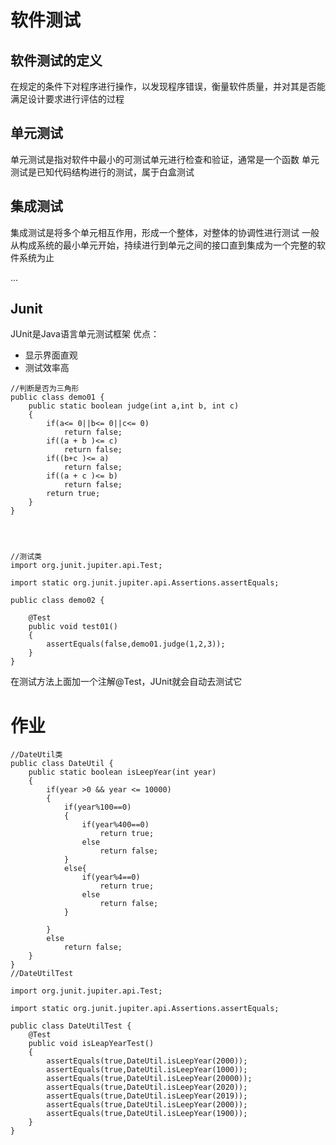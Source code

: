 # 软件测试

## 软件测试的定义
在规定的条件下对程序进行操作，以发现程序错误，衡量软件质量，并对其是否能满足设计要求进行评估的过程

## 单元测试
单元测试是指对软件中最小的可测试单元进行检查和验证，通常是一个函数
单元测试是已知代码结构进行的测试，属于白盒测试

## 集成测试
集成测试是将多个单元相互作用，形成一个整体，对整体的协调性进行测试
一般从构成系统的最小单元开始，持续进行到单元之间的接口直到集成为一个完整的软件系统为止


...

## Junit
JUnit是Java语言单元测试框架
优点：
* 显示界面直观
* 测试效率高
```
//判断是否为三角形
public class demo01 {
    public static boolean judge(int a,int b, int c)
    {
        if(a<= 0||b<= 0||c<= 0)
            return false;
        if((a + b )<= c)
            return false;
        if((b+c )<= a)
            return false;
        if((a + c )<= b)
            return false;
        return true;
    }
}




//测试类
import org.junit.jupiter.api.Test;

import static org.junit.jupiter.api.Assertions.assertEquals;

public class demo02 {

    @Test
    public void test01()
    {
        assertEquals(false,demo01.judge(1,2,3));
    }
}
```

在测试方法上面加一个注解@Test，JUnit就会自动去测试它

# 作业

```
//DateUtil类
public class DateUtil {
    public static boolean isLeepYear(int year)
    {
        if(year >0 && year <= 10000)
        {
            if(year%100==0)
            {
                if(year%400==0)
                    return true;
                else
                    return false;
            }
            else{
                if(year%4==0)
                    return true;
                else
                    return false;
            }

        }
        else
            return false;
    }
}
//DateUtilTest

import org.junit.jupiter.api.Test;

import static org.junit.jupiter.api.Assertions.assertEquals;

public class DateUtilTest {
    @Test
    public void isLeapYearTest()
    {
        assertEquals(true,DateUtil.isLeepYear(2000));
        assertEquals(true,DateUtil.isLeepYear(1000));
        assertEquals(true,DateUtil.isLeepYear(20000));
        assertEquals(true,DateUtil.isLeepYear(2020));
        assertEquals(true,DateUtil.isLeepYear(2019));
        assertEquals(true,DateUtil.isLeepYear(2000));
        assertEquals(true,DateUtil.isLeepYear(1900));
    }
}
```
